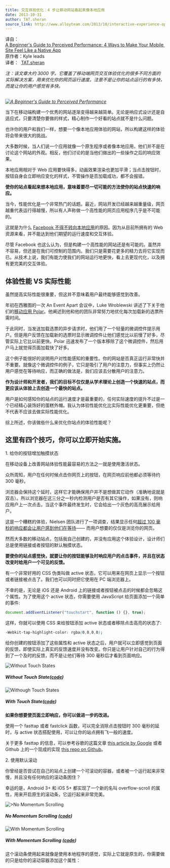 ```yaml
---
title: 交互体验优化：4 步让移动网站看起来像本地应用
date: 2013-10-31
author: TAT.sheran
source_link: http://www.alloyteam.com/2013/10/interactive-experience-optimization-beginners-guide-4-steps-to-make-your-mobile-site-looks-like-a-native-application/
---
```


<!-- {% raw %} - for jekyll -->

译自：[  
A Beginner's Guide to Perceived Performance: 4 Ways to Make Your Mobile Site Feel Like a Native App](http://www.mobify.com/blog/beginners-guide-to-perceived-performance/)  
原作者：Kyle leads  
译者：  [TAT.sheran](http://weibo.com/flylan)

_注：该文章大约 3000 字。它覆盖了移动端网页交互体验优化的很多不同方面的实际解决方案，用来优化你的网页运行速度。注意不是让你的站点运行的有多快，而是让你的用户感觉有多快。_

_[  
![A Beginner's Guide to Perceived Performance](http://www.mobify.com/static/blog/2013/09/perceived-performance.png)](http://www.alloyteam.com/blog/beginners-guide-to-perceived-performance/)_

当下在移动端构建一个优秀的网站逐渐变得越来越简单。无论是响应式设计还是自适应式，只要清楚你要做的样式，精心制作一个好看的站点就不是什么问题。

也许你的用户和我们一样，想要一个像本地应用体验的网站，所以构建这样的体验将会带来很大的挑战。

大多数时候，当人们说一个应用就像一个原生程序或者像本地应用，他们并不是在讨论这个网站的外观。相反，他们讨论的是当他们做出的一些操作之后的响应效果。

本地应用相对于 Web 应用要快得多，动画效果渲染也更加平滑；当点击按钮时，按钮自身会立即响应变化的样式，不管操作是否加载成功，都不会报错。

**使你的站点看起来想本地应用，意味着要尽一切可能的方法使你的站点快速的响应。**

当今，性能优化是一个非常热门的话题。最近，网站开发已经越来越重量级，网页越重代表运行得越慢，所以有人声称做一个高性能的网页应用程序几乎是不可能的。

这就是为什么 [Facebook 不得不转向本地应用](http://www.infoq.com/news/2012/09/Facebook-HTML5-Native)的原因。因为从目前所拥有的 Web 资源来看，并不能达到他们期望的运行速度和交互体验。

尽管 Facebook 也这么认为，但是构建一个高性能的网站还是有可能的。虽然并不容易，但还是在我们可控制的范围内。我们只是需要花更多的精力去将它实现而已。从技术上说，我们有能力使我们的网站运行地更快，看上去更现代化，以及拥有更完美的交互体验。

## 体验性能 VS 实际性能

虽然提高实际性能很重要，但这并不意味着用户最终能够感觉到改善。

年初在西雅图的一次 An Event Apart 会议中，Luke Wroblewski 讲述了下关于他们的[移动应用 Polar](http://www.lukew.com/ff/entry.asp?1797)。他阐述到他和他的团队非常努力地优化每次加载新的选票所需时间。

于此同时，当发送加载选票的异步请求时，他们用了一个轻量的微调控件提示用户。但是用户反馈在加载新的选票时显示微调控件让他们感觉比以前慢了好多，尽管实际上它比以前更快。Polar 迅速发布了一个版本移除了这个微调控件，然后用户马上就觉得页面加载快了好多。

这个例子能很好的说明用户对性能感知的重要性。你的网站是否真正运行非常快并不重要。就像这个微调控件的例子，它只是吸引了用户的注意力，但事实上仍然让用户感觉在等待响应，而正确的做法是，我们应该去分散用户的注意力。

**作为设计师和开发者，我们的目标不仅仅是从学术理论上创造一个快速的站点，而更应该从体验上去创造一个最快的站点。**

用户是如何感知你的站点的运行速度才是最重要的，任何实际速度的提升不过是一个已经精心装饰好的蛋糕外帽。我认为体验性能优化比实际性能优化更重要，但绝不代表不应该去做实际性能优化。

综上所述，你该做些什么来优化你站点的体验性能呢？

## **这里有四个技巧，你可以立即开始实施。**

1. 给你的按钮增加触摸状态

在移动设备上改善网站体验性能最容易的方法之一就是使用激活状态。

众所周知，用户在任何时候点击你网页上的按钮，在网页响应前他都必须等待约 300 毫秒。

浏览器会保持这个延时，这样它才能确保用户并不是想做其它动作（准确地说就是双击）。所以浏览器在这三分之一秒内检测用户是否有其它操作，如果没有，则响应用户上一次点击。当这个事件最终发生时，它会给出一个灰色的高亮展示给用户。

这是一个糟糕的体验，Nielsen 团队进行了一项调查，结果显示任何[超过 100 毫秒的响应都会让用户感到他们在等待](http://www.nngroup.com/articles/response-times-3-important-limits/)—— 而用户想要的仅仅是浏览你的网页。

然而大多数的移动站点，包括我自己创建的，并没有应用这个体验设计，设计师们总是使用链接或者按钮的默认触摸状态。

**要使你的站点感觉快，就要让你的按钮能够及时响应用户的点击事件，并且在状态改变时给用户一个可见的反馈。**

有一个非常好用的 CSS 伪类叫做 active 状态，它可以用来在网页上显示一个按钮或者链接被点击了。我们也可以同时把它使用在 PC 端浏览器上。

不幸的是，无论是 iOS 还是 Android 上的链接或者按钮被点击的时候都会忽略这个属性。为了使用这个 active 状态，你需要使用 JavaScript 给页面添加一个简单的事件:

```javascript
document.addEventListener("touchstart", function () {}, true);
```

这样，你就可以使用 CSS 来给按钮添加 active 状态或者移除点击高亮的状态了:

```css
-Webkit-tap-highlight-color: rgba(0,0,0,0);
```

给你创建的按钮添加了这些属性和 active 状态之后，用户就可以立即感觉到页面的反馈，即使实际上真实的反馈速度并没有改变。你只是让用户针对自己的行为得到了一个及时的反馈，而不是让他们等待 300 毫秒后才看到页面响应。

![Without Touch States](http://www.mobify.com/static/blog/2013/09/notapstate.gif)

##### Without Touch State([code](http://codepen.io/mobify/full/ulwqf))

![Withough Touch States](http://www.mobify.com/static/blog/2013/09/tapstate.gif)

##### With Touch State([code](http://codepen.io/mobify/full/ulwqf))

**如果你想要使页面立即响应，你可以做进一步的改进。**

使用一个 fasttap 或者 fastclick 函数，可以完全消除点击按钮时 300 毫秒的延时，与 active 状态搭配使用，可以让你的站点拥有飞一般的速度。

关于更多 fasttap 的信息，可以参考谷歌的这篇文章 [this article by Google](http://developers.google.com/mobile/articles/fast_buttons) 或者 Github 上的一个现成的实现 [this repo on Github](http://github.com/ftlabs/fastclick)。

2. 使用默认滚动

你曾经是否尝试在自己的站点上创建一个可滚动的容器，或者被一个运行起来非常慢，并且没有任何响应的滚动条困住？

幸运的是，Android 3+ 和 iOS 5+ 都实现了一个新的名叫 overflow-scroll 的属性，用来开启原生的滚动条，它运行起来非常完美。

![\>No Momentum Scrolling](http://www.mobify.com/static/blog/2013/09/nooverflowscroll.gif)

##### No Momentum Scrolling ([code](http://codepen.io/mobify/full/LueFn))

![With Momentum Scrolling](http://www.mobify.com/static/blog/2013/09/overflowscroll.gif)

##### With Momentum Scrolling ([code](http://codepen.io/mobify/full/vLcky))

这个滚动条使用起来就像是使用本地程序的感觉，实际上它就是原生的，你需要做的只是给你的滚动容器添加这个属性：


<!-- {% endraw %} - for jekyll -->